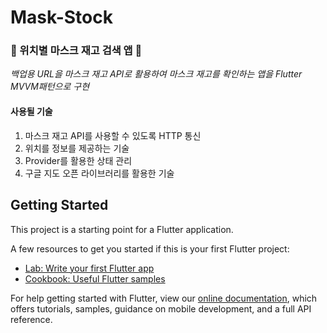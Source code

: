 # Mask-Stock

### 📕 위치별 마스크 재고 검색 앱 📕
*백업용 URL을 마스크 재고 API로 활용하여 마스크 재고를 확인하는 앱을 Flutter MVVM패턴으로 구현*   

#### 사용될 기술
1. 마스크 재고 API를 사용할 수 있도록 HTTP 통신
2. 위치를 정보를 제공하는 기술
3. Provider를 활용한 상태 관리
4. 구글 지도 오픈 라이브러리를 활용한 기술

## Getting Started

This project is a starting point for a Flutter application.

A few resources to get you started if this is your first Flutter project:

- [Lab: Write your first Flutter app](https://flutter.dev/docs/get-started/codelab)
- [Cookbook: Useful Flutter samples](https://flutter.dev/docs/cookbook)

For help getting started with Flutter, view our
[online documentation](https://flutter.dev/docs), which offers tutorials,
samples, guidance on mobile development, and a full API reference.
